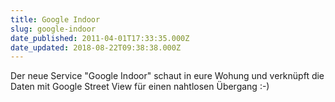 ```yaml
---
title: Google Indoor
slug: google-indoor
date_published: 2011-04-01T17:33:35.000Z
date_updated: 2018-08-22T09:38:38.000Z
---
```


Der neue Service "Google Indoor" schaut in eure Wohung und verknüpft die Daten mit Google Street View für einen nahtlosen Übergang :-)
